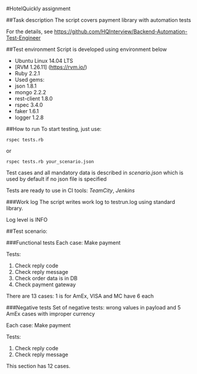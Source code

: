 #HotelQuickly assignment

##Task description
The script covers payment library with automation tests

For the details, see https://github.com/HQInterview/Backend-Automation-Test-Engineer

##Test environment
Script is developed using environment below
* Ubuntu Linux 14.04 LTS
* [RVM 1.26.11] (https://rvm.io/)
* Ruby 2.2.1
* Used gems:
 * json 1.8.1
 * mongo 2.2.2
 * rest-client 1.8.0
 * rspec 3.4.0
 * faker 1.6.1
 * logger 1.2.8

##How to run
To start testing, just use:
```
rspec tests.rb
```
or
```
rspec tests.rb your_scenario.json
```
Test cases and all mandatory data is described in _scenario.json_ which is used by default if no json file is specified

Tests are ready to use in CI tools: *TeamCity*, *Jenkins*

###Work log
The script writes work log to testrun.log using standard library.

Log level is INFO

##Test scenario:

###Functional tests
Each case: Make payment

Tests:

1. Check reply code
2. Check reply message
3. Check order data is in DB
4. Check payment gateway

There are 13 cases: 1 is for AmEx, VISA and MC have 6 each

###Negative tests
Set of negative tests: wrong values in payload and 5 AmEx cases with improper currency

Each case: Make payment

Tests:

1. Check reply code
2. Check reply message

This section has 12 cases.
